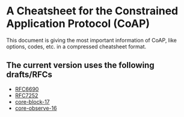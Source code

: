 # A Cheatsheet for the Constrained Application Protocol (CoAP)

This document is giving the most important information of CoAP, like options, codes, etc. in a compressed cheatsheet format.

## The current version uses the following drafts/RFCs

* [RFC6690](http://tools.ietf.org/html/rfc6690)
* [RFC7252](http://tools.ietf.org/html/rfc7252)
* [core-block-17](http://tools.ietf.org/html/draft-ietf-core-block-17)
* [core-observe-16](http://tools.ietf.org/html/draft-ietf-core-observe-16)
